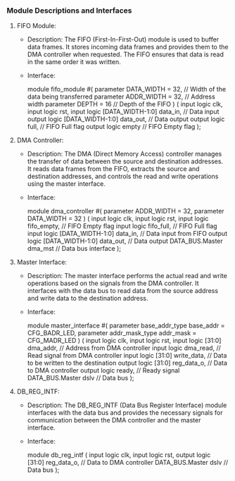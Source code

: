 ### Module Descriptions and Interfaces

1. FIFO Module:
   - Description: The FIFO (First-In-First-Out) module is used to buffer data frames. It stores incoming data frames and provides them to the DMA controller when requested. The FIFO ensures that data is read in the same order it was written.
   - Interface:

     module fifo_module #(
         parameter DATA_WIDTH = 32, // Width of the data being transferred
         parameter ADDR_WIDTH = 32, // Address width
         parameter DEPTH = 16       // Depth of the FIFO
     ) (
         input  logic clk,
         input  logic rst,
         input  logic [DATA_WIDTH-1:0] data_in, // Data input
         output logic [DATA_WIDTH-1:0] data_out, // Data output
         output logic full, // FIFO Full flag
         output logic empty // FIFO Empty flag
     );


2. DMA Controller:
   - Description: The DMA (Direct Memory Access) controller manages the transfer of data between the source and destination addresses. It reads data frames from the FIFO, extracts the source and destination addresses, and controls the read and write operations using the master interface.
   - Interface:

     module dma_controller #(
         parameter ADDR_WIDTH = 32,
         parameter DATA_WIDTH = 32
     ) (
         input  logic clk,
         input  logic rst,
         input  logic fifo_empty, // FIFO Empty flag
         input  logic fifo_full,  // FIFO Full flag
         input  logic [DATA_WIDTH-1:0] data_in, // Data input from FIFO
         output logic [DATA_WIDTH-1:0] data_out, // Data output
         DATA_BUS.Master dma_mst // Data bus interface
     );


3. Master Interface:
   - Description: The master interface performs the actual read and write operations based on the signals from the DMA controller. It interfaces with the data bus to read data from the source address and write data to the destination address.
   - Interface:

     module master_interface #(
         parameter base_addr_type base_addr = CFG_BADR_LED,
         parameter addr_mask_type addr_mask = CFG_MADR_LED
     ) (
         input  logic clk,
         input  logic rst,
         input  logic [31:0] dma_addr,       // Address from DMA controller
         input  logic dma_read,              // Read signal from DMA controller
         input  logic [31:0] write_data,     // Data to be written to the destination
         output logic [31:0] reg_data_o,     // Data to DMA controller
         output logic ready,                 // Ready signal
         DATA_BUS.Master dslv                // Data bus
     );


4. DB_REG_INTF:
   - Description: The DB_REG_INTF (Data Bus Register Interface) module interfaces with the data bus and provides the necessary signals for communication between the DMA controller and the master interface.
   - Interface:

     module db_reg_intf (
         input  logic clk,
         input  logic rst,
         output logic [31:0] reg_data_o, // Data to DMA controller
         DATA_BUS.Master dslv            // Data bus
     );

